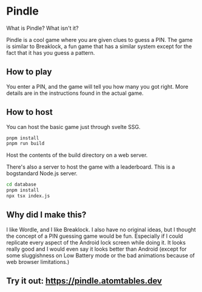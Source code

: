 # Pindle

What is Pindle? What isn't it?

Pindle is a cool game where you are given clues to guess a PIN. 
The game is similar to Breaklock, a fun game that has a similar system except
for the fact that it has you guess a pattern.

## How to play
You enter a PIN, and the game will tell you how many you got right. More details
are in the instructions found in the actual game.

## How to host
You can host the basic game just through svelte SSG.
```bash
pnpm install
pnpm run build
```
Host the contents of the build directory on a web server.

There's also a server to host the game with a leaderboard. This is
a bogstandard Node.js server.
```bash
cd database
pnpm install
npx tsx index.js
```

## Why did I make this?
I like Wordle, and I like Breaklock. I also have no original ideas, but I thought the concept
of a PIN guessing game would be fun. Especially if I could replicate every aspect of the
Android lock screen while doing it. It looks really good and I would even say it looks
better than Android (except for some sluggishness on Low Battery mode or the bad
animations because of web browser limitations.)

## Try it out: https://pindle.atomtables.dev
